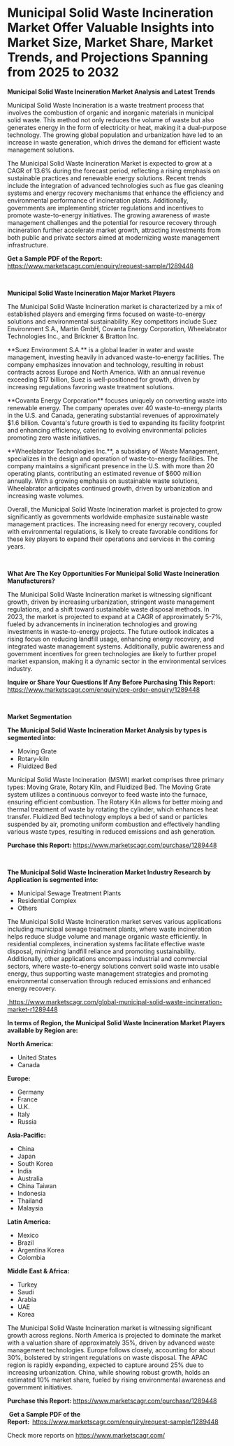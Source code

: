 <p><h1>Municipal Solid Waste Incineration Market Offer Valuable Insights into Market Size, Market Share, Market Trends, and Projections Spanning from 2025 to 2032</h1></p><p><strong>Municipal Solid Waste Incineration Market Analysis and Latest Trends</strong></p>
<p><p>Municipal Solid Waste Incineration is a waste treatment process that involves the combustion of organic and inorganic materials in municipal solid waste. This method not only reduces the volume of waste but also generates energy in the form of electricity or heat, making it a dual-purpose technology. The growing global population and urbanization have led to an increase in waste generation, which drives the demand for efficient waste management solutions. </p><p>The Municipal Solid Waste Incineration Market is expected to grow at a CAGR of 13.6% during the forecast period, reflecting a rising emphasis on sustainable practices and renewable energy solutions. Recent trends include the integration of advanced technologies such as flue gas cleaning systems and energy recovery mechanisms that enhance the efficiency and environmental performance of incineration plants. Additionally, governments are implementing stricter regulations and incentives to promote waste-to-energy initiatives. The growing awareness of waste management challenges and the potential for resource recovery through incineration further accelerate market growth, attracting investments from both public and private sectors aimed at modernizing waste management infrastructure.</p></p>
<p><strong>Get a Sample PDF of the Report:&nbsp;</strong> <a href="https://www.marketscagr.com/enquiry/request-sample/1289448?utm_campaign=1944&utm_medium=2&utm_source=Github&utm_content=ia&utm_term=16012025&utm_id=municipal-solid-waste-incineration">https://www.marketscagr.com/enquiry/request-sample/1289448</a></p>
<p>&nbsp;</p>
<p><strong>Municipal Solid Waste Incineration Major Market Players</strong></p>
<p><p>The Municipal Solid Waste Incineration market is characterized by a mix of established players and emerging firms focused on waste-to-energy solutions and environmental sustainability. Key competitors include Suez Environment S.A., Martin GmbH, Covanta Energy Corporation, Wheelabrator Technologies Inc., and Brickner & Bratton Inc.</p><p>**Suez Environment S.A.** is a global leader in water and waste management, investing heavily in advanced waste-to-energy facilities. The company emphasizes innovation and technology, resulting in robust contracts across Europe and North America. With an annual revenue exceeding $17 billion, Suez is well-positioned for growth, driven by increasing regulations favoring waste treatment solutions.</p><p>**Covanta Energy Corporation** focuses uniquely on converting waste into renewable energy. The company operates over 40 waste-to-energy plants in the U.S. and Canada, generating substantial revenues of approximately $1.6 billion. Covanta's future growth is tied to expanding its facility footprint and enhancing efficiency, catering to evolving environmental policies promoting zero waste initiatives.</p><p>**Wheelabrator Technologies Inc.**, a subsidiary of Waste Management, specializes in the design and operation of waste-to-energy facilities. The company maintains a significant presence in the U.S. with more than 20 operating plants, contributing an estimated revenue of $600 million annually. With a growing emphasis on sustainable waste solutions, Wheelabrator anticipates continued growth, driven by urbanization and increasing waste volumes.</p><p>Overall, the Municipal Solid Waste Incineration market is projected to grow significantly as governments worldwide emphasize sustainable waste management practices. The increasing need for energy recovery, coupled with environmental regulations, is likely to create favorable conditions for these key players to expand their operations and services in the coming years.</p></p>
<p>&nbsp;</p>
<p><strong>What Are The Key Opportunities For Municipal Solid Waste Incineration Manufacturers?</strong></p>
<p><p>The Municipal Solid Waste Incineration market is witnessing significant growth, driven by increasing urbanization, stringent waste management regulations, and a shift toward sustainable waste disposal methods. In 2023, the market is projected to expand at a CAGR of approximately 5-7%, fueled by advancements in incineration technologies and growing investments in waste-to-energy projects. The future outlook indicates a rising focus on reducing landfill usage, enhancing energy recovery, and integrated waste management systems. Additionally, public awareness and government incentives for green technologies are likely to further propel market expansion, making it a dynamic sector in the environmental services industry.</p></p>
<p><strong>Inquire or Share Your Questions If Any Before Purchasing This Report:</strong> <a href="https://www.marketscagr.com/enquiry/pre-order-enquiry/1289448?utm_campaign=1944&utm_medium=2&utm_source=Github&utm_content=ia&utm_term=16012025&utm_id=municipal-solid-waste-incineration">https://www.marketscagr.com/enquiry/pre-order-enquiry/1289448</a></p>
<p>&nbsp;</p>
<p><strong>Market Segmentation</strong></p>
<p><strong>The Municipal Solid Waste Incineration Market Analysis by types is segmented into:</strong></p>
<p><ul><li>Moving Grate</li><li>Rotary-kiln</li><li>Fluidized Bed</li></ul></p>
<p><p>Municipal Solid Waste Incineration (MSWI) market comprises three primary types: Moving Grate, Rotary Kiln, and Fluidized Bed. The Moving Grate system utilizes a continuous conveyor to feed waste into the furnace, ensuring efficient combustion. The Rotary Kiln allows for better mixing and thermal treatment of waste by rotating the cylinder, which enhances heat transfer. Fluidized Bed technology employs a bed of sand or particles suspended by air, promoting uniform combustion and effectively handling various waste types, resulting in reduced emissions and ash generation.</p></p>
<p><strong>Purchase this Report:&nbsp;</strong><a href="https://www.marketscagr.com/purchase/1289448?utm_campaign=1944&utm_medium=2&utm_source=Github&utm_content=ia&utm_term=16012025&utm_id=municipal-solid-waste-incineration">https://www.marketscagr.com/purchase/1289448</a></p>
<p>&nbsp;</p>
<p><strong>The Municipal Solid Waste Incineration Market Industry Research by Application is segmented into:</strong></p>
<p><ul><li>Municipal Sewage Treatment Plants</li><li>Residential Complex</li><li>Others</li></ul></p>
<p><p>The Municipal Solid Waste Incineration market serves various applications including municipal sewage treatment plants, where waste incineration helps reduce sludge volume and manage organic waste efficiently. In residential complexes, incineration systems facilitate effective waste disposal, minimizing landfill reliance and promoting sustainability. Additionally, other applications encompass industrial and commercial sectors, where waste-to-energy solutions convert solid waste into usable energy, thus supporting waste management strategies and promoting environmental conservation through reduced emissions and enhanced energy recovery.</p></p>
<p><a href="https://www.marketscagr.com/global-municipal-solid-waste-incineration-market-r1289448?utm_campaign=1944&utm_medium=2&utm_source=Github&utm_content=ia&utm_term=16012025&utm_id=municipal-solid-waste-incineration">&nbsp;https://www.marketscagr.com/global-municipal-solid-waste-incineration-market-r1289448</a></p>
<p><strong>In terms of Region, the Municipal Solid Waste Incineration Market Players available by Region are:</strong></p>
<p>
    <p> <strong> North America: </strong>
        <ul>
            <li>United States</li>
            <li>Canada</li>
        </ul>
        </p> 
    <p> <strong> Europe: </strong>
        <ul>
            <li>Germany</li>
            <li>France</li>
            <li>U.K.</li>
            <li>Italy</li>
            <li>Russia</li>
        </ul>
        </p> 
    <p> <strong> Asia-Pacific: </strong>
        <ul>
            <li>China</li>
            <li>Japan</li>
            <li>South Korea</li>
            <li>India</li>
            <li>Australia</li>
            <li>China Taiwan</li>
            <li>Indonesia</li>
            <li>Thailand</li>
            <li>Malaysia</li>
        </ul>
        </p> 
    <p> <strong> Latin America: </strong>
        <ul>
            <li>Mexico</li>
            <li>Brazil</li>
            <li>Argentina Korea</li>
            <li>Colombia</li>
        </ul>
        </p> 
    <p> <strong> Middle East & Africa: </strong>
        <ul>
            <li>Turkey</li>
            <li>Saudi</li>
            <li>Arabia</li>
            <li>UAE</li>
            <li>Korea</li>
        </ul>
    </p>
    </p>
<p><p>The Municipal Solid Waste Incineration market is witnessing significant growth across regions. North America is projected to dominate the market with a valuation share of approximately 35%, driven by advanced waste management technologies. Europe follows closely, accounting for about 30%, bolstered by stringent regulations on waste disposal. The APAC region is rapidly expanding, expected to capture around 25% due to increasing urbanization. China, while showing robust growth, holds an estimated 10% market share, fueled by rising environmental awareness and government initiatives.</p></p>
<p><strong>Purchase this Report: </strong><a href="https://www.marketscagr.com/purchase/1289448?utm_campaign=1944&utm_medium=2&utm_source=Github&utm_content=ia&utm_term=16012025&utm_id=municipal-solid-waste-incineration">https://www.marketscagr.com/purchase/1289448</a></p>
<p>&nbsp;<strong>Get a Sample PDF of the Report:&nbsp;&nbsp;</strong><a href="https://www.marketscagr.com/enquiry/request-sample/1289448?utm_campaign=1944&utm_medium=2&utm_source=Github&utm_content=ia&utm_term=16012025&utm_id=municipal-solid-waste-incineration">https://www.marketscagr.com/enquiry/request-sample/1289448</a></p>
<p><strong></strong></p>
<p>Check more reports on <a href="https://www.marketscagr.com/?utm_campaign=1944&utm_medium=2&utm_source=Github&utm_content=ia&utm_term=16012025&utm_id=municipal-solid-waste-incineration">https://www.marketscagr.com/</a></p>